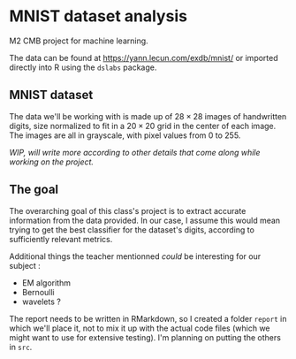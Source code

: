 # MNIST dataset analysis

M2 CMB project for machine learning.

The data can be found at https://yann.lecun.com/exdb/mnist/ or imported directly into R using the `dslabs` package.

## MNIST dataset

The data we'll be working with is made up of $28 \times 28$ images of handwritten digits, size normalized to fit in a $20 \times 20$ grid in the center of each image. 
The images are all in grayscale, with pixel values from 0 to 255. 

*WIP, will write more according to other details that come along while working on the project.*

## The goal

The overarching goal of this class's project is to extract accurate information from the data provided. In our case, I assume this would mean trying to get the best classifier for the dataset's digits, according to sufficiently relevant metrics.

Additional things the teacher mentionned *could* be interesting for our subject : 
- EM algorithm
- Bernoulli 
- wavelets ?

The report needs to be written in RMarkdown, so I created a folder `report` in which we'll place it, not to mix it up with the actual code files (which we might want to use for extensive testing). I'm planning on putting the others in `src`.


